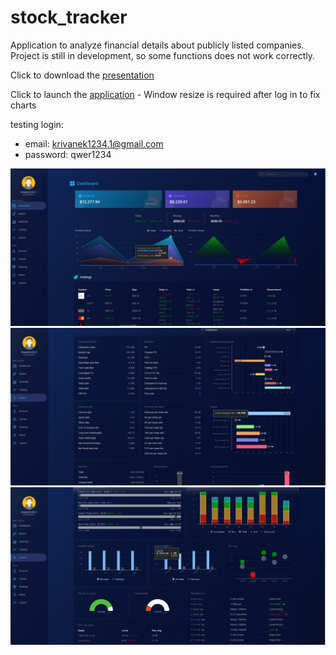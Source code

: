 # stock_tracker

Application to analyze financial details about publicly listed companies. Project is still in development, so some functions does not work correctly.

Click to download the [presentation](documents/diplomovka_projektovy_seminar_1.pptx)

Click to launch the [application](https://stocktrackertest-e51fc.web.app/)  - Window resize is required after log in to fix charts

testing login:
- email: krivanek1234.1@gmail.com
- password: qwer1234


![Dashboard](images/dashboard.png)
![Details_1](images/portal_detail_1.png)
![Details_2](images/portal_detail_2.png)


